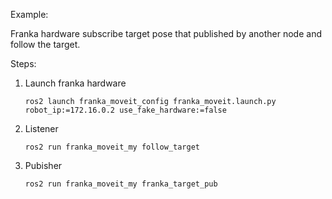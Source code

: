 Example:

Franka hardware subscribe target pose that published by another node and follow the target.

Steps:

1. Launch franka hardware
   ```
   ros2 launch franka_moveit_config franka_moveit.launch.py robot_ip:=172.16.0.2 use_fake_hardware:=false
   ```
2. Listener
   ```
   ros2 run franka_moveit_my follow_target 
   ```
3. Pubisher
   ```
   ros2 run franka_moveit_my franka_target_pub 
   ```
